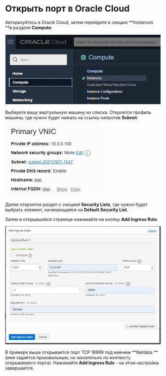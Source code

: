 # Открыть порт в Oracle Cloud

Авторизуйтесь в Oracle Cloud, затем перейдите в секцию **Instances **в разделе **Compute**:

![](<../.gitbook/assets/image (346).png>)

Выберите вашу виртуальную машину из списка. Откроется профиль машины, где нужно будет нажать на ссылку напротив **Subnet**:

![](<../.gitbook/assets/image (344).png>)

Далее откроется раздел с секцией **Security Lists**, где нужно будет выбрать элемент, начинающийся на **Default Security List**.&#x20;

Затем в открывшейся странице нажимайте на кнопку **Add Ingress Rule**:

![](<../.gitbook/assets/image (345).png>)

В примере выше открывается порт TCP 19999 под именем **Netdata **(имя задаётся произвольным, но желательно по контексту открываемого порта). Нажимайте **Add Ingress Rule** - на этом настройка завершается.
